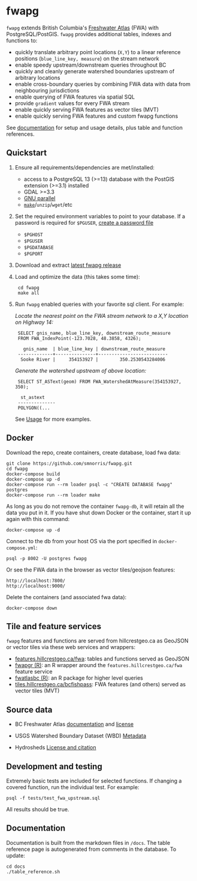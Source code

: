 # fwapg

`fwapg` extends British Columbia's [Freshwater Atlas](https://www2.gov.bc.ca/gov/content/data/geographic-data-services/topographic-data/freshwater) (FWA) with PostgreSQL/PostGIS. `fwapg` provides additional tables, indexes and functions to:

- quickly translate arbitrary point locations (`X,Y`) to a linear reference positions (`blue_line_key, measure`) on the stream network
- enable speedy upstream/downstream queries throughout BC
- quickly and cleanly generate watershed boundaries upstream of arbitrary locations
- enable cross-boundary queries by combining FWA data with data from neighbouring jurisdictions
- enable querying of FWA features via spatial SQL
- provide `gradient` values for every FWA stream
- enable quickly serving FWA features as vector tiles (MVT)
- enable quickly serving FWA features and custom fwapg functions

See [documentation](https://smnorris.github.io/fwapg/) for setup and usage details, plus table and function references.


## Quickstart

1. Ensure all requirements/dependencies are met/installed:
    - access to a PostgreSQL 13 (>=13) database with the PostGIS extension (>=3.1) installed
    - GDAL >=3.3
    - [GNU parallel](https://www.gnu.org/software/parallel/)
    - [`make`](https://www.gnu.org/software/make/)/`unzip`/`wget`/etc

2. Set the required environment variables to point to your database. If a password is required for `$PGUSER`, [create a password file](https://www.postgresql.org/docs/current/libpq-pgpass.html)

    - `$PGHOST`
    - `$PGUSER`
    - `$PGDATABASE`
    - `$PGPORT`

3. Download and extract [latest fwapg release](https://github.com/smnorris/fwapg/releases)

4. Load and optimize the data (this takes some time):

        cd fwapg
        make all

5. Run `fwapg` enabled queries with your favorite sql client. For example:

    *Locate the nearest point on the FWA stream network to a X,Y location on Highway 14:*

        SELECT gnis_name, blue_line_key, downstream_route_measure
        FROM FWA_IndexPoint(-123.7028, 48.3858, 4326);

          gnis_name  | blue_line_key | downstream_route_measure
        -------------+---------------+--------------------------
         Sooke River |     354153927 |        350.2530543284006

    *Generate the watershed upstream of above location:*

        SELECT ST_ASText(geom) FROM FWA_WatershedAtMeasure(354153927, 350);

         st_astext
        --------------
        POLYGON((...


    See [Usage](https://smnorris.github.io/fwapg/02_usage.html) for more examples.


## Docker

Download the repo, create containers, create database, load fwa data:

    git clone https://github.com/smnorris/fwapg.git
    cd fwapg
    docker-compose build
    docker-compose up -d
    docker-compose run --rm loader psql -c "CREATE DATABASE fwapg" postgres
    docker-compose run --rm loader make

As long as you do not remove the container `fwapg-db`, it will retain all the data you put in it.
If you have shut down Docker or the container, start it up again with this command:

    docker-compose up -d

Connect to the db from your host OS via the port specified in `docker-compose.yml`:

    psql -p 8002 -U postgres fwapg

Or see the FWA data in the browser as vector tiles/geojson features:

    http://localhost:7800/
    http://localhost:9000/

Delete the containers (and associated fwa data):

    docker-compose down


## Tile and feature services

`fwapg` features and functions are served from hillcrestgeo.ca as GeoJSON or vector tiles via these web services and wrappers:

- [features.hillcrestgeo.ca/fwa](https://features.hillcrestgeo.ca/fwa): tables and functions served as GeoJSON
- [fwapgr (R)](https://github.com/poissonconsulting/fwapgr): an R wrapper around the `features.hillcrestgeo.ca/fwa` feature service
- [fwatlasbc (R)](https://github.com/poissonconsulting/fwatlasbc): an R package for higher level queries
- [tiles.hillcrestgeo.ca/bcfishpass](https://tiles.hillcrestgeo.ca/bcfishpass): FWA features (and others) served as vector tiles (MVT)


## Source data

- BC Freshwater Atlas [documentation](https://www2.gov.bc.ca/gov/content/data/geographic-data-services/topographic-data/freshwater) and [license](https://www2.gov.bc.ca/gov/content/data/open-data/open-government-licence-bc)

- USGS Watershed Boundary Dataset (WBD) [Metadata](https://prd-tnm.s3.amazonaws.com/StagedProducts/Hydrography/WBD/National/GDB/WBD_National_GDB.xml)

- Hydrosheds [License and citation](https://www.hydrosheds.org/page/license)


## Development and testing

Extremely basic tests are included for selected functions.
If changing a covered function, run the individual test. For example:

    psql -f tests/test_fwa_upstream.sql

All results should be true.

## Documentation

Documentation is built from the markdown files in `/docs`.
The table reference page is autogenerated from comments in the database. To update:
```
cd docs
./table_reference.sh
```